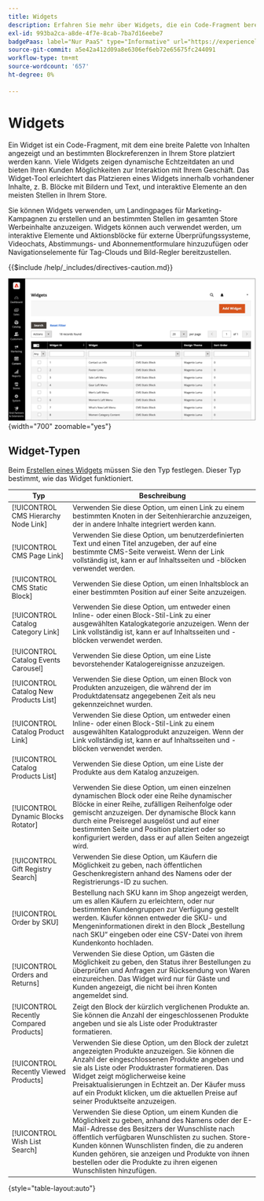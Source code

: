 ```yaml
---
title: Widgets
description: Erfahren Sie mehr über Widgets, die ein Code-Fragment bereitstellen, mit dem Sie eine breite Palette von Inhalten anzeigen und bei bestimmten Blockreferenzen in Ihrem Store platzieren können.
exl-id: 993ba2ca-a8de-4f7e-8cab-7ba7d16eebe7
badgePaas: label="Nur PaaS" type="Informative" url="https://experienceleague.adobe.com/en/docs/commerce/user-guides/product-solutions" tooltip="Gilt nur für Adobe Commerce in Cloud-Projekten (von Adobe verwaltete PaaS-Infrastruktur) und lokale Projekte."
source-git-commit: a5e42a412d09a8e6306ef6eb72e65675fc244091
workflow-type: tm+mt
source-wordcount: '657'
ht-degree: 0%

---
```


# Widgets

Ein Widget ist ein Code-Fragment, mit dem eine breite Palette von Inhalten angezeigt und an bestimmten Blockreferenzen in Ihrem Store platziert werden kann. Viele Widgets zeigen dynamische Echtzeitdaten an und bieten Ihren Kunden Möglichkeiten zur Interaktion mit Ihrem Geschäft. Das Widget-Tool erleichtert das Platzieren eines Widgets innerhalb vorhandener Inhalte, z. B. Blöcke mit Bildern und Text, und interaktive Elemente an den meisten Stellen in Ihrem Store.

Sie können Widgets verwenden, um Landingpages für Marketing-Kampagnen zu erstellen und an bestimmten Stellen im gesamten Store Werbeinhalte anzuzeigen. Widgets können auch verwendet werden, um interaktive Elemente und Aktionsblöcke für externe Überprüfungssysteme, Videochats, Abstimmungs- und Abonnementformulare hinzuzufügen oder Navigationselemente für Tag-Clouds und Bild-Regler bereitzustellen.

{{$include /help/_includes/directives-caution.md}}

![Widget „Neue Produktliste“](./assets/storefront-home-page-new-products.png){width="700" zoomable="yes"}

## Widget-Typen

Beim [Erstellen eines Widgets](widget-create.md) müssen Sie den Typ festlegen. Dieser Typ bestimmt, wie das Widget funktioniert.

| Typ | Beschreibung |
|--- |--- |
| [!UICONTROL CMS Hierarchy Node Link] | Verwenden Sie diese Option, um einen Link zu einem bestimmten Knoten in der Seitenhierarchie anzuzeigen, der in andere Inhalte integriert werden kann. |
| [!UICONTROL CMS Page Link] | Verwenden Sie diese Option, um benutzerdefinierten Text und einen Titel anzugeben, der auf eine bestimmte CMS-Seite verweist. Wenn der Link vollständig ist, kann er auf Inhaltsseiten und -blöcken verwendet werden. |
| [!UICONTROL CMS Static Block] | Verwenden Sie diese Option, um einen Inhaltsblock an einer bestimmten Position auf einer Seite anzuzeigen. |
| [!UICONTROL Catalog Category Link] | Verwenden Sie diese Option, um entweder einen Inline- oder einen Block-Stil-Link zu einer ausgewählten Katalogkategorie anzuzeigen. Wenn der Link vollständig ist, kann er auf Inhaltsseiten und -blöcken verwendet werden. |
| [!UICONTROL Catalog Events Carousel] | Verwenden Sie diese Option, um eine Liste bevorstehender Katalogereignisse anzuzeigen. |
| [!UICONTROL Catalog New Products List] | Verwenden Sie diese Option, um einen Block von Produkten anzuzeigen, die während der im Produktdatensatz angegebenen Zeit als neu gekennzeichnet wurden. |
| [!UICONTROL Catalog Product Link] | Verwenden Sie diese Option, um entweder einen Inline- oder einen Block-Stil-Link zu einem ausgewählten Katalogprodukt anzuzeigen. Wenn der Link vollständig ist, kann er auf Inhaltsseiten und -blöcken verwendet werden. |
| [!UICONTROL Catalog Products List] | Verwenden Sie diese Option, um eine Liste der Produkte aus dem Katalog anzuzeigen. |
| [!UICONTROL Dynamic Blocks Rotator] | Verwenden Sie diese Option, um einen einzelnen dynamischen Block oder eine Reihe dynamischer Blöcke in einer Reihe, zufälligen Reihenfolge oder gemischt anzuzeigen. Der dynamische Block kann durch eine Preisregel ausgelöst und auf einer bestimmten Seite und Position platziert oder so konfiguriert werden, dass er auf allen Seiten angezeigt wird. |
| [!UICONTROL Gift Registry Search] | Verwenden Sie diese Option, um Käufern die Möglichkeit zu geben, nach öffentlichen Geschenkregistern anhand des Namens oder der Registrierungs-ID zu suchen. |
| [!UICONTROL Order by SKU] | Bestellung nach SKU kann im Shop angezeigt werden, um es allen Käufern zu erleichtern, oder nur bestimmten Kundengruppen zur Verfügung gestellt werden. Käufer können entweder die SKU- und Mengeninformationen direkt in den Block „Bestellung nach SKU“ eingeben oder eine CSV-Datei von ihrem Kundenkonto hochladen. |
| [!UICONTROL Orders and Returns] | Verwenden Sie diese Option, um Gästen die Möglichkeit zu geben, den Status ihrer Bestellungen zu überprüfen und Anfragen zur Rücksendung von Waren einzureichen. Das Widget wird nur für Gäste und Kunden angezeigt, die nicht bei ihren Konten angemeldet sind. |
| [!UICONTROL Recently Compared Products] | Zeigt den Block der kürzlich verglichenen Produkte an. Sie können die Anzahl der eingeschlossenen Produkte angeben und sie als Liste oder Produktraster formatieren. |
| [!UICONTROL Recently Viewed Products] | Verwenden Sie diese Option, um den Block der zuletzt angezeigten Produkte anzuzeigen. Sie können die Anzahl der eingeschlossenen Produkte angeben und sie als Liste oder Produktraster formatieren. Das Widget zeigt möglicherweise keine Preisaktualisierungen in Echtzeit an. Der Käufer muss auf ein Produkt klicken, um die aktuellen Preise auf seiner Produktseite anzuzeigen. |
| [!UICONTROL Wish List Search] | Verwenden Sie diese Option, um einem Kunden die Möglichkeit zu geben, anhand des Namens oder der E-Mail-Adresse des Besitzers der Wunschliste nach öffentlich verfügbaren Wunschlisten zu suchen. Store-Kunden können Wunschlisten finden, die zu anderen Kunden gehören, sie anzeigen und Produkte von ihnen bestellen oder die Produkte zu ihren eigenen Wunschlisten hinzufügen. |

{style="table-layout:auto"}

<!-- Last updated from includes: 2022-08-30 15:36:09 -->
